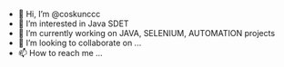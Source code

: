 - 👋 Hi, I’m @coskunccc
- 👀 I’m interested in Java SDET
- 🌱 I’m currently working on JAVA, SELENIUM, AUTOMATION projects
- 💞️ I’m looking to collaborate on ...
- 📫 How to reach me ...

<!---
coskunccc/coskunccc is a ✨ special ✨ repository because its `README.md` (this file) appears on your GitHub profile.
You can click the Preview link to take a look at your changes.
--->
